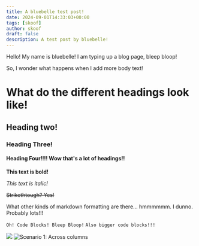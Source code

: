 ```yaml
---
title: A bluebelle test post!
date: 2024-09-01T14:33:03+00:00
tags: [skoof]
author: skoof
draft: false
description: A test post by bluebelle!
---
```

Hello! My name is bluebelle! I am typing up a blog page, bleep bloop!

So, I wonder what happens when I add more body text! 

# What do the different headings look like! 
## Heading two!
### Heading Three! 
#### Heading Four!!!! Wow that's a lot of headings!! 

**This text is bold!**

*This text is italic!*

~~Strikethtough? Yes!~~

What other kinds of markdown formatting are there... hmmmmmm. I dunno. Probably lots!!! 

`Oh! Code Blocks! Bleep Bloop!`
```Also bigger code blocks!!!```

![](/img/test.svg)
![Scenario 1: Across columns](/img/doe_plush.png)